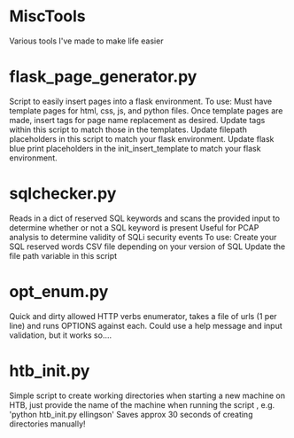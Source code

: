 # MiscTools
Various tools I've made to make life easier

# flask_page_generator.py
Script to easily insert pages into a flask environment.
To use:
Must have template pages for html, css, js, and python files.
Once template pages are made, insert tags for page name replacement as desired.
Update tags within this script to match those in the templates.
Update filepath placeholders in this script to match your flask environment.
Update flask blue print placeholders in the init_insert_template to match your flask environment.

# sqlchecker.py
Reads in a dict of reserved SQL keywords and scans the provided input to determine whether or not a SQL keyword is present
Useful for PCAP analysis to determine validity of SQLi security events
To use:
	Create your SQL reserved words CSV file depending on your version of SQL
	Update the file path variable in this script
	
# opt_enum.py
Quick and dirty allowed HTTP verbs enumerator, takes a file of urls (1 per line) and runs OPTIONS against each. Could use a help message and input validation, but it works so....

# htb_init.py
Simple script to create working directories when starting a new machine on HTB, just provide the name of the machine when running the script , e.g. 'python htb_init.py ellingson'  Saves approx 30 seconds of creating directories manually! 
